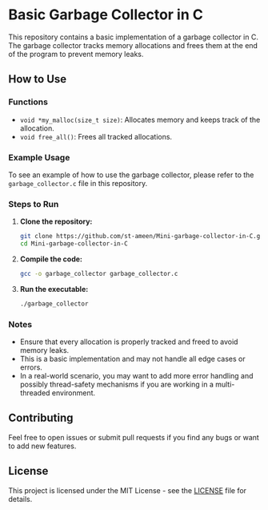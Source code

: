 # Basic Garbage Collector in C

This repository contains a basic implementation of a garbage collector in C. The garbage collector tracks memory allocations and frees them at the end of the program to prevent memory leaks.

## How to Use

### Functions

- `void *my_malloc(size_t size)`: Allocates memory and keeps track of the allocation.
- `void free_all()`: Frees all tracked allocations.

### Example Usage

To see an example of how to use the garbage collector, please refer to the `garbage_collector.c` file in this repository.

### Steps to Run

1. **Clone the repository:**
    ```sh
    git clone https://github.com/st-ameen/Mini-garbage-collector-in-C.git
    cd Mini-garbage-collector-in-C
    ```

2. **Compile the code:**
    ```sh
    gcc -o garbage_collector garbage_collector.c
    ```

3. **Run the executable:**
    ```sh
    ./garbage_collector
    ```

### Notes

- Ensure that every allocation is properly tracked and freed to avoid memory leaks.
- This is a basic implementation and may not handle all edge cases or errors.
- In a real-world scenario, you may want to add more error handling and possibly thread-safety mechanisms if you are working in a multi-threaded environment.

## Contributing

Feel free to open issues or submit pull requests if you find any bugs or want to add new features.

## License

This project is licensed under the MIT License - see the [LICENSE](LICENSE) file for details.
